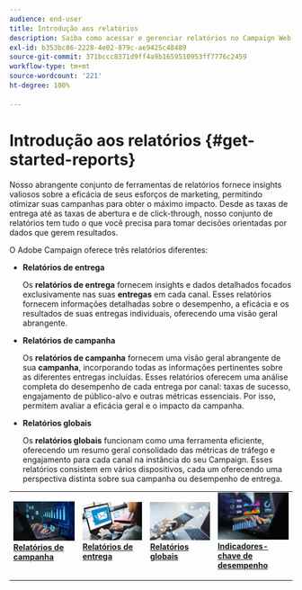 ```yaml
---
audience: end-user
title: Introdução aos relatórios
description: Saiba como acessar e gerenciar relatórios no Campaign Web
exl-id: b353bc86-2228-4e02-879c-ae9425c48489
source-git-commit: 371bccc8371d9ff4a9b1659510953ff7776c2459
workflow-type: tm+mt
source-wordcount: '221'
ht-degree: 100%

---
```



# Introdução aos relatórios {#get-started-reports}

Nosso abrangente conjunto de ferramentas de relatórios fornece insights valiosos sobre a eficácia de seus esforços de marketing, permitindo otimizar suas campanhas para obter o máximo impacto. Desde as taxas de entrega até as taxas de abertura e de click-through, nosso conjunto de relatórios tem tudo o que você precisa para tomar decisões orientadas por dados que gerem resultados.

O Adobe Campaign oferece três relatórios diferentes:

* **Relatórios de entrega**

  Os **relatórios de entrega** fornecem insights e dados detalhados focados exclusivamente nas suas **entregas** em cada canal. Esses relatórios fornecem informações detalhadas sobre o desempenho, a eficácia e os resultados de suas entregas individuais, oferecendo uma visão geral abrangente.


* **Relatórios de campanha**

  Os **relatórios de campanha** fornecem uma visão geral abrangente de sua **campanha**, incorporando todas as informações pertinentes sobre as diferentes entregas incluídas. Esses relatórios oferecem uma análise completa do desempenho de cada entrega por canal: taxas de sucesso, engajamento de público-alvo e outras métricas essenciais. Por isso, permitem avaliar a eficácia geral e o impacto da campanha.


* **Relatórios globais**

  Os **relatórios globais** funcionam como uma ferramenta eficiente, oferecendo um resumo geral consolidado das métricas de tráfego e engajamento para cada canal na instância do seu Campaign. Esses relatórios consistem em vários dispositivos, cada um oferecendo uma perspectiva distinta sobre sua campanha ou desempenho de entrega.

<table style="table-layout:fixed"><tr style="border: 0;">
<td>
<a href="campaign-reports.md">
<img alt="Validação" src="assets/do-not-localize/campaign_report.jpeg">
</a>
<div>
<a href="campaign-reports.md"><strong>Relatórios de campanha</strong></a>
</div>
<p>
</td>
<td>
<a href="delivery-reports.md">
<img alt="Lead" src="assets/do-not-localize/email_report.jpeg">
</a>
<div><a href="delivery-reports.md"><strong>Relatórios de entrega</strong>
</div>
<p>
</td>
<td>
<a href="global-reports.md">
<img alt="Pouco frequente" src="assets/do-not-localize/push_report.jpeg">
</a>
<div>
<a href="global-reports.md"><strong> Relatórios globais<strong></strong></a>
</div>
<p></td>
<td>
<a href="kpis.md">
<img alt="Validação" src="assets/do-not-localize/kpis.jpeg">
</a>
<div>
<a href="kpis.md"><strong>Indicadores-chave de desempenho</strong></a>
</div>
<p>
</td>
</tr></table>
